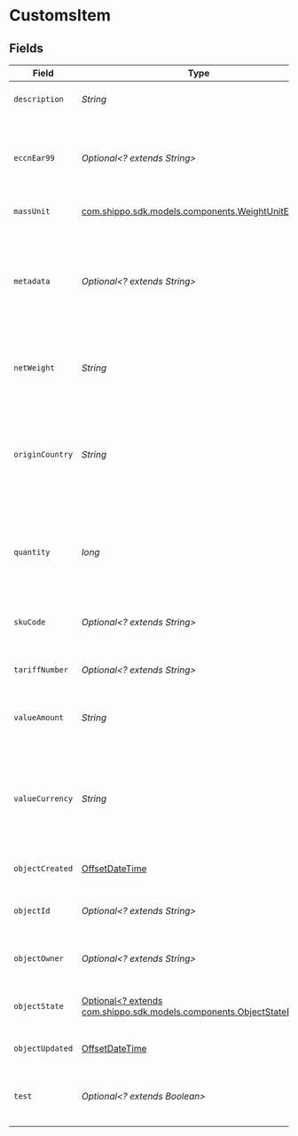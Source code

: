 # CustomsItem


## Fields

| Field                                                                                                                                                                  | Type                                                                                                                                                                   | Required                                                                                                                                                               | Description                                                                                                                                                            | Example                                                                                                                                                                |
| ---------------------------------------------------------------------------------------------------------------------------------------------------------------------- | ---------------------------------------------------------------------------------------------------------------------------------------------------------------------- | ---------------------------------------------------------------------------------------------------------------------------------------------------------------------- | ---------------------------------------------------------------------------------------------------------------------------------------------------------------------- | ---------------------------------------------------------------------------------------------------------------------------------------------------------------------- |
| `description`                                                                                                                                                          | *String*                                                                                                                                                               | :heavy_check_mark:                                                                                                                                                     | Text description of your item.                                                                                                                                         | T-Shirt                                                                                                                                                                |
| `eccnEar99`                                                                                                                                                            | *Optional<? extends String>*                                                                                                                                           | :heavy_minus_sign:                                                                                                                                                     | Export Control Classification Number, required on some exports from the United States.                                                                                 |                                                                                                                                                                        |
| `massUnit`                                                                                                                                                             | [com.shippo.sdk.models.components.WeightUnitEnum](../../models/components/WeightUnitEnum.md)                                                                           | :heavy_check_mark:                                                                                                                                                     | The unit used for weight.                                                                                                                                              | lb                                                                                                                                                                     |
| `metadata`                                                                                                                                                             | *Optional<? extends String>*                                                                                                                                           | :heavy_minus_sign:                                                                                                                                                     | A string of up to 100 characters that can be filled with any additional information you <br/>want to attach to the object.                                             | Order ID "123454"                                                                                                                                                      |
| `netWeight`                                                                                                                                                            | *String*                                                                                                                                                               | :heavy_check_mark:                                                                                                                                                     | Total weight of this item, i.e. quantity * weight per item.                                                                                                            | 5                                                                                                                                                                      |
| `originCountry`                                                                                                                                                        | *String*                                                                                                                                                               | :heavy_check_mark:                                                                                                                                                     | Country of origin of the item. Example: `US` or `DE`. <br/>All accepted values can be found on the <a href="http://www.iso.org/" target="_blank">Official ISO Website</a>. |                                                                                                                                                                        |
| `quantity`                                                                                                                                                             | *long*                                                                                                                                                                 | :heavy_check_mark:                                                                                                                                                     | Quantity of this item in the shipment you send.  Must be greater than 0.                                                                                               | 20                                                                                                                                                                     |
| `skuCode`                                                                                                                                                              | *Optional<? extends String>*                                                                                                                                           | :heavy_minus_sign:                                                                                                                                                     | SKU code of the item, which is required by some carriers.                                                                                                              | HM-123                                                                                                                                                                 |
| `tariffNumber`                                                                                                                                                         | *Optional<? extends String>*                                                                                                                                           | :heavy_minus_sign:                                                                                                                                                     | The tariff number of the item.                                                                                                                                         |                                                                                                                                                                        |
| `valueAmount`                                                                                                                                                          | *String*                                                                                                                                                               | :heavy_check_mark:                                                                                                                                                     | Total value of this item, i.e. quantity * value per item.                                                                                                              | 200                                                                                                                                                                    |
| `valueCurrency`                                                                                                                                                        | *String*                                                                                                                                                               | :heavy_check_mark:                                                                                                                                                     | Currency used for value_amount. The <a href="http://www.xe.com/iso4217.php">official ISO 4217</a> <br/>currency codes are used, e.g.  `USD` or `EUR`.                  | USD                                                                                                                                                                    |
| `objectCreated`                                                                                                                                                        | [OffsetDateTime](https://docs.oracle.com/javase/8/docs/api/java/time/OffsetDateTime.html)                                                                              | :heavy_minus_sign:                                                                                                                                                     | Date and time of object creation.                                                                                                                                      | 2014-07-17T00:49:20.631Z                                                                                                                                               |
| `objectId`                                                                                                                                                             | *Optional<? extends String>*                                                                                                                                           | :heavy_minus_sign:                                                                                                                                                     | Unique identifier of the given object.                                                                                                                                 | d799c2679e644279b59fe661ac8fa488                                                                                                                                       |
| `objectOwner`                                                                                                                                                          | *Optional<? extends String>*                                                                                                                                           | :heavy_minus_sign:                                                                                                                                                     | Username of the user who created the object.                                                                                                                           | shippotle@shippo.com                                                                                                                                                   |
| `objectState`                                                                                                                                                          | [Optional<? extends com.shippo.sdk.models.components.ObjectStateEnum>](../../models/components/ObjectStateEnum.md)                                                     | :heavy_minus_sign:                                                                                                                                                     | Indicates the validity of the enclosing object                                                                                                                         |                                                                                                                                                                        |
| `objectUpdated`                                                                                                                                                        | [OffsetDateTime](https://docs.oracle.com/javase/8/docs/api/java/time/OffsetDateTime.html)                                                                              | :heavy_minus_sign:                                                                                                                                                     | Date and time of last object update.                                                                                                                                   | 2014-07-17T00:49:20.631Z                                                                                                                                               |
| `test`                                                                                                                                                                 | *Optional<? extends Boolean>*                                                                                                                                          | :heavy_minus_sign:                                                                                                                                                     | Indicates whether the object has been created in test mode.                                                                                                            |                                                                                                                                                                        |